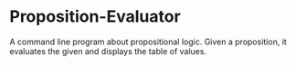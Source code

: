 # Proposition-Evaluator
A command line program about propositional logic. Given a proposition, it evaluates the given and displays the table of values.
